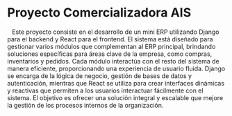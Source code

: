 # Proyecto Comercializadora AIS

&ensp; Este proyecto consiste en el desarrollo de un mini ERP utilizando Django para el backend y React para el frontend. El sistema está diseñado para gestionar varios módulos que complementan al ERP principal, brindando soluciones específicas para áreas clave de la empresa, como compras, inventarios y pedidos. Cada módulo interactúa con el resto del sistema de manera eficiente, proporcionando una experiencia de usuario fluida. Django se encarga de la lógica de negocio, gestión de bases de datos y autenticación, mientras que React se utiliza para crear interfaces dinámicas y reactivas que permiten a los usuarios interactuar fácilmente con el sistema. El objetivo es ofrecer una solución integral y escalable que mejore la gestión de los procesos internos de la organización.